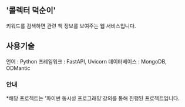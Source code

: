 ## '콜렉터 덕순이'
키워드를 검색하면 관련 책 정보를 보여주는 웹 서비스입니다.

## 사용기술
언어 : Python 
프레임워크 : FastAPI, Uvicorn
데이터베이스 : MongoDB, ODMantic

### 안내
*해당 프로젝트는 '파이썬 동시성 프로그래밍'강의를 통해 진행된 프로젝트입니다.

